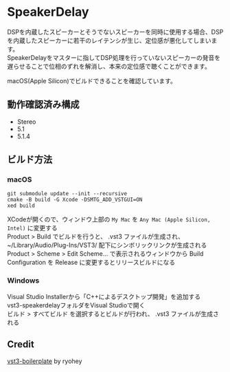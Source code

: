# SpeakerDelay

DSPを内蔵したスピーカーとそうでないスピーカーを同時に使用する場合、DSPを内蔵したスピーカーに若干のレイテンシが生じ、定位感が悪化してしまいます。  
SpeakerDelayをマスターに指してDSP処理を行っていないスピーカーの発音を遅らせることで位相のずれを解消し、本来の定位感で聴くことができます。

macOS(Apple Silicon)でビルドできることを確認しています。

## 動作確認済み構成

* Stereo
* 5.1
* 5.1.4

## ビルド方法

### macOS

```
git submodule update --init --recursive
cmake -B build -G Xcode -DSMTG_ADD_VSTGUI=ON
xed build
```

XCodeが開くので、ウィンドウ上部の `My Mac` を `Any Mac (Apple Silicon, Intel)` に変更する  
Product > Build でビルドを行うと、 .vst3 ファイルが生成され、 ~/Library/Audio/Plug-Ins/VST3/ 配下にシンボリックリンクが生成される  
Product > Scheme > Edit Scheme... で表示されるウィンドウから Build Configuration を Release に変更するとリリースビルドになる

### Windows

Visual Studio Installerから「C++によるデスクトップ開発」を追加する  
vst3-speakerdelayフォルダをVisual Studioで開く  
ビルド > すべてビルド を選択するとビルドが行われ、 .vst3 ファイルが生成される

## Credit

[vst3-boilerplate](https://github.com/ryohey/vst3-boilerplate) by ryohey
